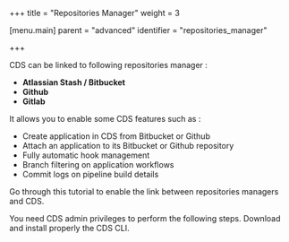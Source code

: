 +++
title = "Repositories Manager"
weight = 3

[menu.main]
parent = "advanced"
identifier = "repositories_manager"

+++


CDS can be linked to following repositories manager :

 - **Atlassian Stash / Bitbucket**
 - **Github**
 - **Gitlab**

It allows you to enable some CDS features such as :

 - Create application in CDS from Bitbucket or Github
 - Attach an application to its Bitbucket or Github repository
 - Fully automatic hook management
 - Branch filtering on application workflows
 - Commit logs on pipeline build details

Go through this tutorial to enable the link between repositories managers and CDS.


You need CDS admin privileges to perform the following steps.
Download and install properly the CDS CLI.
